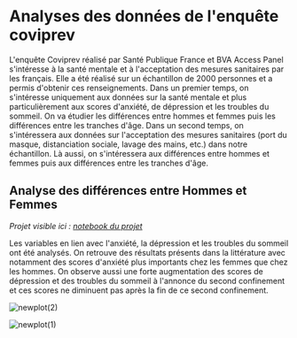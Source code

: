 # Analyses des données de l'enquête coviprev

L'enquête Coviprev réalisé par Santé Publique France et BVA Access Panel s'intéresse à la santé mentale et à l'acceptation des mesures sanitaires par les français. Elle a été réalisé sur un échantillon de 2000 personnes et a permis d'obtenir ces renseignements.
Dans un premier temps, on s'intéresse uniquement aux données sur la santé mentale et plus particulièrement aux scores d'anxiété, de dépression et les troubles du sommeil. On va étudier les différences entre hommes et femmes puis les différences entre les tranches d'âge.
Dans un second temps, on s'intéressera aux données sur l'acceptation des mesures sanitaires (port du masque, distanciation sociale, lavage des mains, etc.) dans notre échantillon. Là aussi, on s'intéressera aux différences entre hommes et femmes puis aux différences entre les tranches d'âge. 

## Analyse des différences entre Hommes et Femmes

*Projet visible ici : [notebook du projet](https://deepnote.com/project/CoviprevAnalysis-UUVMmZkdQ52wjEKPgVUK9A/%2Fcoviprev_gender_analysis.ipynb)*

Les variables en lien avec l'anxiété, la dépression et les troubles du sommeil ont été analysés. On retrouve des résultats présents dans la littérature avec notamment des scores d'anxiété plus importants chez les femmes que chez les hommes. On observe aussi une forte augmentation des scores de dépression et des troubles du sommeil à l'annonce du second confinement et ces scores ne diminuent pas après la fin de ce second confinement. 

![newplot(2)](https://user-images.githubusercontent.com/64648386/115441010-a963d280-a210-11eb-8c76-7383af6cbc35.png)

![newplot(1)](https://user-images.githubusercontent.com/64648386/115441021-af59b380-a210-11eb-8422-773628d268b2.png)



